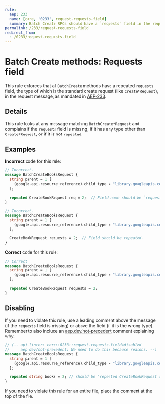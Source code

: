 ```yaml
---
rule:
  aep: 233
  name: [core, '0233', request-requests-field]
  summary: Batch Create RPCs should have a `requests` field in the request.
permalink: /233/request-requests-field
redirect_from:
  - /0233/request-requests-field
---
```


# Batch Create methods: Requests field

This rule enforces that all `BatchCreate` methods have a repeated `requests`
field, the type of which is the standard create request (like `Create*Request`),
in the request message, as mandated in [AEP-233][].

## Details

This rule looks at any message matching `BatchCreate*Request` and complains if
the `requests` field is missing, if it has any type other than `Create*Request`,
or if it is not `repeated`.

## Examples

**Incorrect** code for this rule:

```proto
// Incorrect.
message BatchCreateBooksRequest {
  string parent = 1 [
    (google.api.resource_reference).child_type = "library.googleapis.com/Book"
  ];

  repeated CreateBookRequest req = 2;  // Field name should be `requests`.
}
```

```proto
// Incorrect.
message BatchCreateBooksRequest {
  string parent = 1 [
    (google.api.resource_reference).child_type = "library.googleapis.com/Book"
  ];

  CreateBookRequest requests = 2;  // Field should be repeated.
}
```

**Correct** code for this rule:

```proto
// Correct.
message BatchCreateBooksRequest {
  string parent = 1 [
    (google.api.resource_reference).child_type = "library.googleapis.com/Book"
  ];

  repeated CreateBookRequest requests = 2;
}
```

## Disabling

If you need to violate this rule, use a leading comment above the message (if
the `requests` field is missing) or above the field (if it is the wrong type).
Remember to also include an [aep.dev/not-precedent][] comment explaining why.

```proto
// (-- api-linter: core::0233::request-requests-field=disabled
//     aep.dev/not-precedent: We need to do this because reasons. --)
message BatchCreateBooksRequest {
  string parent = 1 [
    (google.api.resource_reference).child_type = "library.googleapis.com/Book"
  ];

  repeated string books = 2; // should be "repeated CreateBookRequest requests"
}
```

If you need to violate this rule for an entire file, place the comment at the
top of the file.

[aep-233]: https://aep.dev/233
[aep.dev/not-precedent]: https://aep.dev/not-precedent
